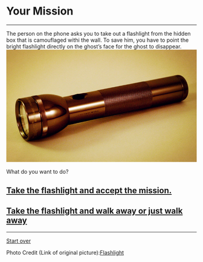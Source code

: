 # Your Mission
---  

The person on the phone asks you to take out a flashlight from the hidden box that is camouflaged withi the wall. To save him, you have to point the bright flashlight directly on the ghost’s face for the ghost to disappear.  
<img src="https://raw.githubusercontent.com/xiurongy3506/cyoa-project/master/fancy-golden-entrance/flashlight.jpg" id="c9.io" alt="" />  

What do you want to do?  

##  [Take the flashlight and accept the mission.](reaction.md)  
##  [Take the flashlight and walk away or just walk away](result-two-trapped.md)  

---  
[Start over](../home.md)  

Photo Credit (Link of original picture):[Flashlight](https://commons.wikimedia.org/wiki/File:Maglite_Flashlight.jpg)  


